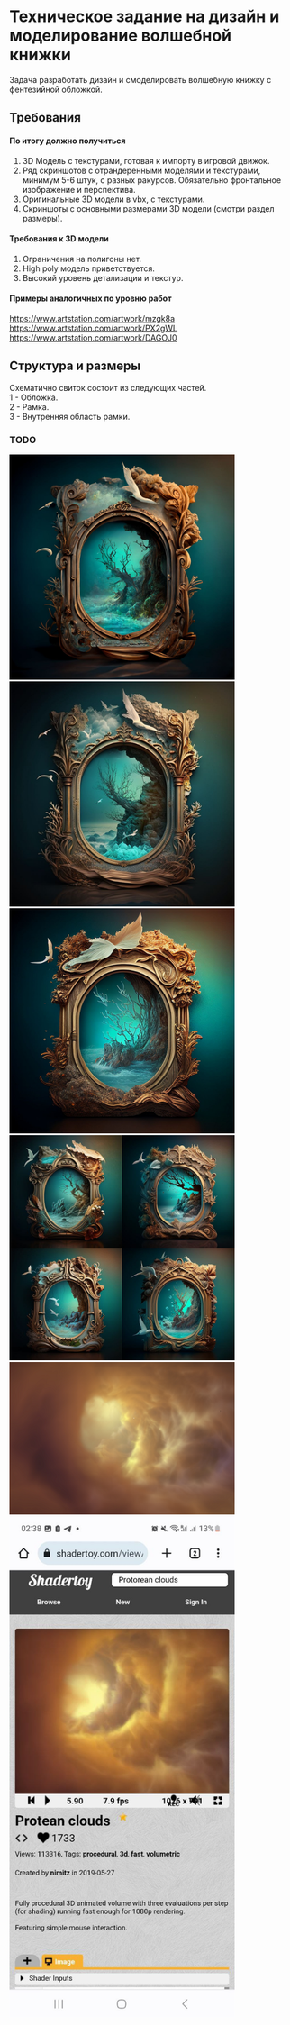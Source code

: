 # Техническое задание на дизайн и моделирование волшебной книжки     
Задача разработать дизайн и смоделировать волшебную книжку с фентезийной обложкой.

## Требования   
#### По итогу должно получиться   
1) 3D Модель с текстурами, готовая к импорту в игровой движок.
2) Ряд скриншотов с отрандеренными моделями и текстурами, минимум 5-6 штук, с разных ракурсов. Обязательно фронтальное изображение и перспектива.        
3) Оригинальные 3D модели в vbx, с текстурами.     
4) Скриншоты с основными размерами 3D модели (смотри раздел размеры).   

#### Требования к 3D модели   
1) Ограничения на полигоны нет.   
2) High poly модель приветствуется.   
3) Высокий уровень детализации и текстур.    

#### Примеры аналогичных по уровню работ  
https://www.artstation.com/artwork/mzgk8a   
https://www.artstation.com/artwork/PX2gWL   
https://www.artstation.com/artwork/DAGOJ0   
 
## Структура и размеры   
Схематично свиток состоит из следующих частей.   
1 - Обложка.   
2 - Рамка.   
3 - Внутренняя область рамки.   


### TODO
<img src="https://github.com/SeeNotEvil/design_task/blob/main/technical_task_book/photo_2023-09-10_11-54-04.jpg" width="400"/>   
<img src="https://github.com/SeeNotEvil/design_task/blob/main/technical_task_book/photo_2023-09-10_11-54-04-2.jpg" width="400"/>   
<img src="https://github.com/SeeNotEvil/design_task/blob/main/technical_task_book/photo_2023-09-10_11-54-05.jpg" width="400"/>   
<img src="https://github.com/SeeNotEvil/design_task/blob/main/technical_task_book/photo_2023-09-10_11-54-05-2.jpg" width="400"/>
<img src="https://github.com/SeeNotEvil/design_task/blob/main/technical_task_book/2023-09-08_15-15-241.png" width="400"/>
<img src="https://github.com/SeeNotEvil/design_task/blob/main/technical_task_book/photo_2023-09-10_11-54-03.jpg" width="400"/>
